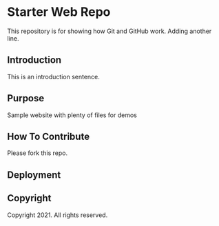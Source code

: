 # Starter Web Repo

This repository is for showing how Git and GitHub work.
Adding another line.

## Introduction

This is an introduction sentence.

## Purpose

Sample website with plenty of files for demos

## How To Contribute

Please fork this repo.

## Deployment

## Copyright

Copyright 2021. All rights reserved.